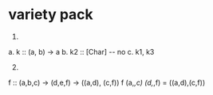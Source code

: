 # variety pack
1.
a. k :: (a, b) -> a
b. k2 :: [Char] -- no
c. k1, k3

2.
f :: (a,b,c) -> (d,e,f) -> ((a,d), (c,f))
f (a,_,c) (d,_,f) = ((a,d),(c,f))
